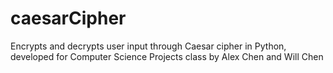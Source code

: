 # caesarCipher
Encrypts and decrypts user input through Caesar cipher in Python, developed for Computer Science Projects class by Alex Chen and Will Chen
